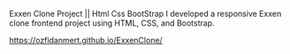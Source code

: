 Exxen Clone Project || Html Css BootStrap
I developed a responsive Exxen clone frontend project using HTML, CSS, and Bootstrap.

https://ozfidanmert.github.io/ExxenClone/
